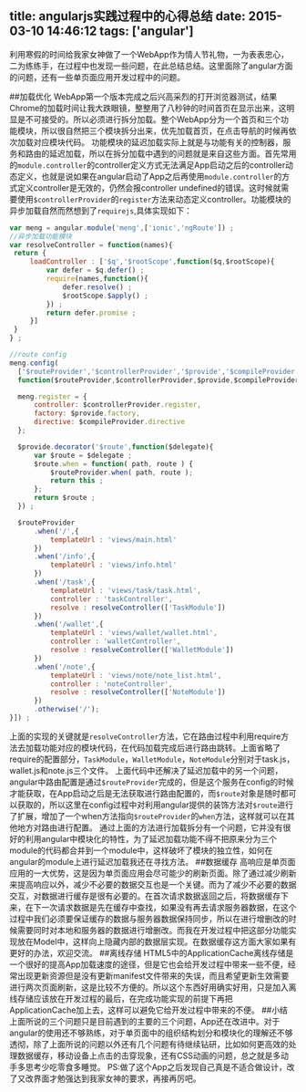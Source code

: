 title: angularjs实践过程中的心得总结
date: 2015-03-10 14:46:12
tags: ['angular']
---
利用寒假的时间给我家女神做了一个WebApp作为情人节礼物，一为表表忠心，二为练练手，在过程中也发现一些问题，在此总结总结。这里面除了angular方面的问题，还有一些单页面应用开发过程中的问题。
<!-- more -->
##加载优化
WebApp第一个版本完成之后兴高采烈的打开浏览器测试，结果Chrome的加载时间让我大跌眼镜，整整用了八秒钟的时间首页在显示出来，这明显是不可接受的。所以必须进行拆分加载。整个WebApp分为一个首页和三个功能模块，所以很自然把三个模块拆分出来，优先加载首页，在点击导航的时候再依次加载对应模块代码。
功能模块的延迟加载实际上就是与功能有关的控制器，服务和路由的延迟加载，所以在拆分加载中遇到的问题就是来自这些方面。首先常用的`module.controller`的controller定义方式无法满足App启动之后的controller动态定义，也就是说如果在angular启动了App之后再使用`module.controller`的方式定义controller是无效的，仍然会报controller undefined的错误。这时候就需要使用`$controllerProvider`的`register`方法来动态定义controller。功能模块的异步加载自然而然想到了`requirejs`,具体实现如下：
```javascript
var meng = angular.module('meng',['ionic','ngRoute']) ;
//异步加载功能模块
var resolveController = function(names){
 return {
     loadController : ['$q','$rootScope',function($q,$rootScope){
         var defer = $q.defer() ;
         require(names,function(){
             defer.resolve() ;
             $rootScope.$apply() ;
         }) ;
         return defer.promise ;
     }]
 }
} ;

//route config
meng.config(
  ['$routeProvider','$controllerProvider','$provide','$compileProvider',
  function($routeProvider,$controllerProvider,$provide,$compileProvider){

  meng.register = {
      controller: $controllerProvider.register,
      factory: $provide.factory,
      directive: $compileProvider.directive
  };

  $provide.decorator('$route',function($delegate){
      var $route = $delegate ;
      $route.when = function( path, route ) {
          $routeProvider.when( path, route );
          return this ;
      };
      return $route ;
  }) ;

  $routeProvider
      .when('/',{
          templateUrl : 'views/main.html'
      })
      .when('/info',{
          templateUrl : 'views/info.html'
      })
      .when('/task',{
          templateUrl : 'views/task/task.html',
          controller : 'taskController',
          resolve : resolveController(['TaskModule'])
      })
      .when('/wallet',{
          templateUrl : 'views/wallet/wallet.html',
          controller : 'walletController',
          resolve : resolveController(['WalletModule'])
      })
      .when('/note',{
          templateUrl : 'views/note/note_list.html',
          controller : 'noteController',
          resolve : resolveController(['NoteModule'])
      })
      .otherwise('/');
}]) ;

```
上面的实现的关键就是`resolveController`方法，它在路由过程中利用require方法去加载功能对应的模块代码，在代码加载完成后进行路由跳转。上面省略了require的配置部分，`TaskModule`，`WalletModule`，`NoteModule`分别对于task.js，wallet.js和note.js三个文件。
上面代码中还解决了延迟加载中的另一个问题，angular中路由配置是通过`$routeProvider`完成的，但是这个服务在config的时候才能获取，在App启动之后是无法获取进行路由配置的，而`$route`对象是随时都可以获取的，所以这里在config过程中对利用angular提供的装饰方法对`$route`进行了扩展，增加了一个when方法指向`$routeProvider`的`when`方法，这样就可以在其他地方对路由进行配置。
通过上面的方法进行加载拆分有一个问题，它并没有很好的利用angular中模块化的特性，为了延迟加载功能不得不把原来分为三个module的代码都合并到一个module中，这样破坏了模块的独立性，如何在angular的module上进行延迟加载我还在寻找方法。
##数据缓存
高响应是单页面应用的一大优势，这是因为单页面应用会尽可能少的刷新页面。除了通过减少刷新来提高响应以外，减少不必要的数据交互也是一个关键。而为了减少不必要的数据交互，对数据进行缓存是很有必要的。在首次请求数据返回之后，将数据缓存下来，在下一次请求数据是先在缓存中查找，如果没有再去请求服务器数据，在这个过程中我们必须要保证缓存的数据与服务器数据保持同步，所以在进行增删改的时候需要同时对本地和服务器的数据进行增删改。而我在开发过程中把这部分功能实现放在Model中，这样向上隐藏内部的数据层实现。在数据缓存这方面大家如果有更好的办法，欢迎交流。
##离线存储
HTML5中的ApplicationCache离线存储是一个很好的提高App加载速度的途径，但是它也会给开发过程中带来一些不便，经常出现更新资源但是没有更新manifest文件带来的失误，而且希望更新生效需要进行两次页面刷新，这是比较不方便的。所以这个东西好用确实好用，只是加入离线存储应该放在开发过程的最后，在完成功能实现的前提下再把ApplicationCache加上去，这样可以避免它给开发过程中带来的不便。
##小结
上面所说的三个问题只是目前遇到的主要的三个问题，App还在改进中。对于angular的使用还不够熟练，对于单页面中的组织结构划分和模块化的理解还不够透彻，除了上面所说的问题以外还有几个问题有待继续钻研，比如如何更高效的处理数据缓存，移动设备上点击的击穿现象，还有CSS动画的问题，总之就是多动手多思考少吃零食多睡觉。
PS:做了这个App之后发现自己真是不适合做设计，改了又改界面才勉强达到我家女神的要求，再接再厉吧。

